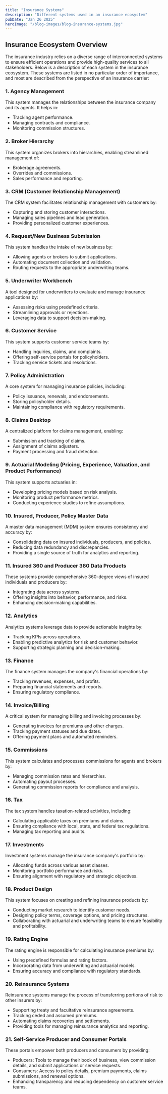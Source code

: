 ```yaml
---
title: "Insurance Systems"
description: "Different systems used in an insurance ecosystem"
pubDate: "Jan 26 2025"
heroImage: "/blog-images/blog-insurance-systems.jpg"
---
```


## Insurance Ecosystem Overview

The insurance industry relies on a diverse range of interconnected systems to ensure efficient operations and provide high-quality services to all stakeholders. Below is a description of each system in the insurance ecosystem. These systems are listed in no particular order of importance, and most are described from the perspective of an insurance carrier:

### 1. Agency Management

This system manages the relationships between the insurance company and its agents. It helps in:

- Tracking agent performance.
- Managing contracts and compliance.
- Monitoring commission structures.

### 2. Broker Hierarchy

This system organizes brokers into hierarchies, enabling streamlined management of:

- Brokerage agreements.
- Overrides and commissions.
- Sales performance and reporting.

### 3. CRM (Customer Relationship Management)

The CRM system facilitates relationship management with customers by:

- Capturing and storing customer interactions.
- Managing sales pipelines and lead generation.
- Providing personalized customer experiences.

### 4. Request/New Business Submission

This system handles the intake of new business by:

- Allowing agents or brokers to submit applications.
- Automating document collection and validation.
- Routing requests to the appropriate underwriting teams.

### 5. Underwriter Workbench

A tool designed for underwriters to evaluate and manage insurance applications by:

- Assessing risks using predefined criteria.
- Streamlining approvals or rejections.
- Leveraging data to support decision-making.

### 6. Customer Service

This system supports customer service teams by:

- Handling inquiries, claims, and complaints.
- Offering self-service portals for policyholders.
- Tracking service tickets and resolutions.

### 7. Policy Administration

A core system for managing insurance policies, including:

- Policy issuance, renewals, and endorsements.
- Storing policyholder details.
- Maintaining compliance with regulatory requirements.

### 8. Claims Desktop

A centralized platform for claims management, enabling:

- Submission and tracking of claims.
- Assignment of claims adjusters.
- Payment processing and fraud detection.

### 9. Actuarial Modeling (Pricing, Experience, Valuation, and Product Performance)

This system supports actuaries in:

- Developing pricing models based on risk analysis.
- Monitoring product performance metrics.
- Conducting experience studies to refine assumptions.

### 10. Insured, Producer, Policy Master Data

A master data management (MDM) system ensures consistency and accuracy by:

- Consolidating data on insured individuals, producers, and policies.
- Reducing data redundancy and discrepancies.
- Providing a single source of truth for analytics and reporting.

### 11. Insured 360 and Producer 360 Data Products

These systems provide comprehensive 360-degree views of insured individuals and producers by:

- Integrating data across systems.
- Offering insights into behavior, performance, and risks.
- Enhancing decision-making capabilities.

### 12. Analytics

Analytics systems leverage data to provide actionable insights by:

- Tracking KPIs across operations.
- Enabling predictive analytics for risk and customer behavior.
- Supporting strategic planning and decision-making.

### 13. Finance

The finance system manages the company's financial operations by:

- Tracking revenues, expenses, and profits.
- Preparing financial statements and reports.
- Ensuring regulatory compliance.

### 14. Invoice/Billing

A critical system for managing billing and invoicing processes by:

- Generating invoices for premiums and other charges.
- Tracking payment statuses and due dates.
- Offering payment plans and automated reminders.

### 15. Commissions

This system calculates and processes commissions for agents and brokers by:

- Managing commission rates and hierarchies.
- Automating payout processes.
- Generating commission reports for compliance and analysis.

### 16. Tax

The tax system handles taxation-related activities, including:

- Calculating applicable taxes on premiums and claims.
- Ensuring compliance with local, state, and federal tax regulations.
- Managing tax reporting and audits.

### 17. Investments

Investment systems manage the insurance company's portfolio by:

- Allocating funds across various asset classes.
- Monitoring portfolio performance and risks.
- Ensuring alignment with regulatory and strategic objectives.

### 18. Product Design

This system focuses on creating and refining insurance products by:

- Conducting market research to identify customer needs.
- Designing policy terms, coverage options, and pricing structures.
- Collaborating with actuarial and underwriting teams to ensure feasibility and profitability.

### 19. Rating Engine

The rating engine is responsible for calculating insurance premiums by:

- Using predefined formulas and rating factors.
- Incorporating data from underwriting and actuarial models.
- Ensuring accuracy and compliance with regulatory standards.

### 20. Reinsurance Systems

Reinsurance systems manage the process of transferring portions of risk to other insurers by:

- Supporting treaty and facultative reinsurance agreements.
- Tracking ceded and assumed premiums.
- Automating claims recoveries and settlements.
- Providing tools for managing reinsurance analytics and reporting.

### 21. Self-Service Producer and Consumer Portals

These portals empower both producers and consumers by providing:

- Poducers: Tools to manage their book of business, view commission details, and submit applications or service requests.
- Consumers: Access to policy details, premium payments, claims submissions, and renewal options.
- Enhancing transparency and reducing dependency on customer service teams.




